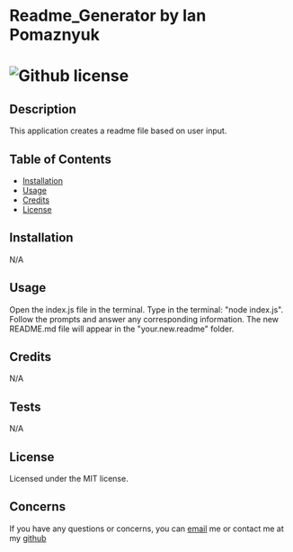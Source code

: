 
  # Readme_Generator by Ian Pomaznyuk
  # ![Github license](https://img.shields.io/badge/license-MIT-yellowgreen.svg)


## Description
  This application creates a readme file based on user input.

## Table of Contents 

- [Installation](#installation)
- [Usage](#usage)
- [Credits](#credits)
- [License](#license)

## Installation
  N/A

## Usage
  Open the index.js file in the terminal. Type in the terminal: "node index.js". Follow the prompts and answer any corresponding information. The new README.md file will appear in the "your.new.readme" folder.

## Credits
  N/A

## Tests
  N/A

## License
    
  Licensed under the MIT license.

## Concerns 

If you have any questions or concerns, you can [email](mailto:jpomaz12@gmail.com	) me or contact me at my [github](https://github.com/IanPomaz)


